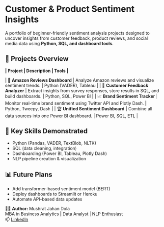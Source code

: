 # Customer & Product Sentiment Insights

A portfolio of beginner-friendly sentiment analysis projects designed to uncover insights from customer feedback, product reviews, and social media data using **Python, SQL, and dashboard tools**.

## 📂 Projects Overview

**| Project | Description | Tools |**

| 🧩 **Amazon Reviews Dashboard** | Analyze Amazon reviews and visualize sentiment trends. | Python (VADER), Tableau |
| 💬 **Customer Feedback Analyzer** | Extract insights from survey responses, store results in SQL, and build dashboards. | Python, SQL, Power BI |
| 📈 **Brand Sentiment Tracker** | Monitor real-time brand sentiment using Twitter API and Plotly Dash. | Python, Tweepy, Dash |
| 🏆 **Unified Sentiment Dashboard** | Combine all data sources into one Power BI dashboard. | Power BI, SQL, ETL |


## 🧠 Key Skills Demonstrated
- Python (Pandas, VADER, TextBlob, NLTK)
- SQL (data cleaning, integration)
- Dashboarding (Power BI, Tableau, Plotly Dash)
- NLP pipeline creation & visualization
  

## 📊 Future Plans
- Add transformer-based sentiment model (BERT)
- Deploy dashboards to Streamlit or Heroku
- Automate API-based data updates


👩‍💻 **Author:** Mushrat Jahan Dola  
MBA in Business Analytics | Data Analyst | NLP Enthusiast  
📫 [LinkedIn](https://linkedin.com/in/mushrat-jahan-dola)
